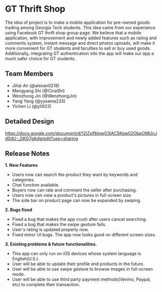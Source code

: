 # GT Thrift Shop

  The idea of project is to make a mobile application for pre-owned goods trading among Georgia Tech students. This idea came from our experience using Facebook GT thrift shop group page. We believe that a mobile application, with improvement and newly added features such as rating and comments system, instant message and direct photos uploads, will make it more convenient for GT students and faculties to sell or buy used goods. Additionally, integrating GT authentication into the app will make our app a much safer choice for GT students.

## Team Members
 
 * Jihai An (@alexan0218)
 * Mengyang Shi (@CinaShi)
 * Wenzhong Jin (@WenzhongJin)
 * Yang Yang (@yysama233)
 * Yichen Li (@yli923)
 
## Detailed Design

 https://docs.google.com/document/d/12jZxifblpwG3lAC5Kqw02ObpOMUnJd0dU-_GKG7gAdg/edit?usp=sharing

## Release Notes
 
__1. New Features__
 * Users now can search the product they want by keywords and categories.
 * Chat function available.
 * Buyers now can rate and comment the seller after purchasing.
 * Users now can view a product's pictures in full-screen size.
 * The side bar on product page can now be expanded by swiping.
 
__2. Bugs fixed__
 * Fixed a bug that makes the app crush after users cancel searching.
 * Fixed a bug that makes the swipe gesture fails.
 * User's rating is updated properly now.
 * Fixed minor UI bugs. The app now looks good on different screen sizes.
 
__3. Existing problems & future functionalities.__
 * This app can only run on iOS devices whose system language is English(U.S.).
 * User will be able to update their profile and products in the future.
 * User will be able to use swipe gesture to browse images in full-screen mode.
 * User will be able to use third party payment methods(Venmo, Paypal, etc) to complete their transaction.

